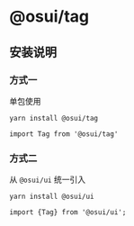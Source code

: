 # @osui/tag

## 安装说明

### 方式一

单包使用

```
yarn install @osui/tag
```

```
import Tag from '@osui/tag'
```

### 方式二

从 `@osui/ui` 统一引入

```
yarn install @osui/ui
```

```
import {Tag} from '@osui/ui';
```



